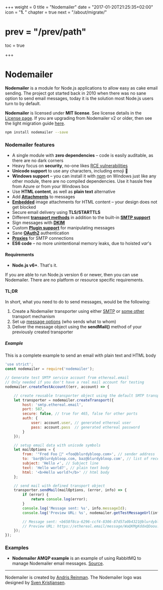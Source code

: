 +++
weight = 0
title = "Nodemailer"
date = "2017-01-20T21:25:35+02:00"
icon = "<b>1. </b>"
chapter = true
next = "/about/migrate/"
# prev = "/prev/path"
toc = true

+++

# Nodemailer

**Nodemailer** is a module for Node.js applications to allow easy as cake email sending. The project got started back in 2010 when there was no sane option to send email messages, today it is the solution most Node.js users turn to by default.

**Nodemailer** is licensed under **MIT license**. See license details in the [License page](/about/license/). If you are upgrading from Nodemailer v2 or older, then see the light migration guide [here](/about/migrate).

```bash
npm install nodemailer --save
```

### Nodemailer features

- A single module with **zero dependencies** – code is easily auditable, as there are no dark corners
- Heavy focus on **security**, no-one likes [RCE vulnerabilities](http://thehackernews.com/2017/01/phpmailer-swiftmailer-zendmail.html)
- **Unicode support** to use any characters, including emoji 💪
- **Windows support** – you can install it with [npm](https://www.npmjs.com/package/nodemailer) on Windows just like any other module, there are no compiled dependencies. Use it hassle free from Azure or from your Windows box
- Use **HTML content**, as well as **plain text** alternative
- Add **[Attachments](/message/attachments/)** to messages
- **[Embedded](/message/embedded-images/)** image attachments for HTML content – your design does not get blocked
- Secure email delivery using **TLS/STARTTLS**
- Different **[transport methods](/transports/)** in addition to the built-in **[SMTP support](/smtp/)**
- Sign messages with **[DKIM](/dkim/)**
- Custom **[Plugin support](/plugins/)** for manipulating messages
- Sane **[OAuth2](/smtp/oauth2/)** authentication
- **[Proxies](/smtp/proxies/)** for SMTP connections
- **ES6 code** – no more unintentional memory leaks, due to hoisted *var*'s

#### Requirements

* **Node.js v6+**. That's it.

If you are able to run Node.js version 6 or newer, then you can use Nodemailer. There are no platform or resource specific requirements.

#### TL;DR

In short, what you need to do to send messages, would be the following:

1. Create a Nodemailer transporter using either [SMTP](/smtp/) or [some other](/transports/) transport mechanism
2. Set up [message options](/message/) (who sends what to whom)
3. Deliver the message object using the **sendMail()** method of your previously created transporter

##### Example

This is a complete example to send an email with plain text and HTML body

```javascript
'use strict';
const nodemailer = require('nodemailer');

// Generate test SMTP service account from ethereal.email
// Only needed if you don't have a real mail account for testing
nodemailer.createTestAccount((err, account) => {

    // create reusable transporter object using the default SMTP transport
    let transporter = nodemailer.createTransport({
        host: 'smtp.ethereal.email',
        port: 587,
        secure: false, // true for 465, false for other ports
        auth: {
            user: account.user, // generated ethereal user
            pass: account.pass  // generated ethereal password
        }
    });

    // setup email data with unicode symbols
    let mailOptions = {
        from: '"Fred Foo 👻" <foo@blurdybloop.com>', // sender address
        to: 'bar@blurdybloop.com, baz@blurdybloop.com', // list of receivers
        subject: 'Hello ✔', // Subject line
        text: 'Hello world?', // plain text body
        html: '<b>Hello world?</b>' // html body
    };

    // send mail with defined transport object
    transporter.sendMail(mailOptions, (error, info) => {
        if (error) {
            return console.log(error);
        }
        console.log('Message sent: %s', info.messageId);
        console.log('Preview URL: %s', nodemailer.getTestMessageUrl(info));

        // Message sent: <b658f8ca-6296-ccf4-8306-87d57a0b4321@blurdybloop.com>
        // Preview URL: https://ethereal.email/message/WaQKMgKddxQDoou...
    });
});
```

### Examples

- **Nodemailer AMQP example** is an example of using RabbitMQ to manage Nodemailer email messages. [Source](https://github.com/nodemailer/nodemailer-amqp-example).

--------------------------------------------------------------------------------

Nodemailer is created by [Andris Reinman](https://github.com/andris9). The Nodemailer logo was designed by [Sven Kristjansen](https://www.behance.net/kristjansen).
